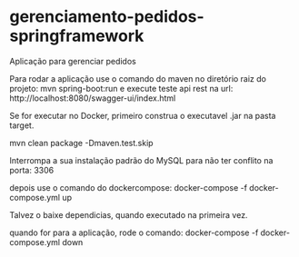 # gerenciamento-pedidos-springframework
Aplicação para gerenciar pedidos

Para rodar a aplicação use o comando do maven no diretório raiz do projeto: mvn spring-boot:run e execute teste api rest na url: http://localhost:8080/swagger-ui/index.html

Se for executar no Docker, primeiro construa o executavel .jar na pasta target.

mvn clean package -Dmaven.test.skip

Interrompa a sua instalação padrão do MySQL	para não ter conflito na porta: 3306

depois use o comando do dockercompose: docker-compose -f docker-compose.yml up

Talvez o baixe dependicias, quando executado na primeira vez.

quando for para a aplicação, rode o comando: docker-compose -f docker-compose.yml down
